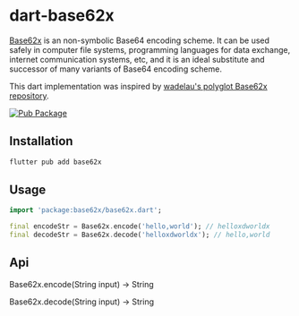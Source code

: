 # dart-base62x

[Base62x](https://ieeexplore.ieee.org/document/6020065/?arnumber=6020065) is an non-symbolic Base64 encoding scheme. It can be used safely in computer file systems, programming languages for data exchange, internet communication systems, etc, and it is an ideal substitute and successor of many variants of Base64 encoding scheme.

This dart implementation was inspired by [wadelau's polyglot Base62x repository](https://github.com/wadelau/Base62x).

[![Pub Package](https://img.shields.io/pub/v/base62x)](https://pub.dev/packages/base62x)

## Installation

```bash
flutter pub add base62x
```

## Usage

```dart
import 'package:base62x/base62x.dart';

final encodeStr = Base62x.encode('hello,world'); // helloxdworldx
final decodeStr = Base62x.decode('helloxdworldx'); // hello,world
```

## Api

Base62x.encode(String input) -> String

Base62x.decode(String input) -> String